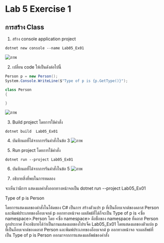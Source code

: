 # Lab 5 Exercise 1

## การสร้าง Class


1. สร้าง console application project

```
dotnet new console --name Lab05_Ex01
```
![ภาพ](https://github.com/AnchisaPhetnoi/03376836-OOP-2566-Lab-05/assets/144197034/e014a5f7-f9c4-4476-be7f-96601b204f81)

2. เปลี่ยน code ให้เป็นดังต่อไปนี้

```cs
Person p = new Person();
System.Console.WriteLine($"Type of p is {p.GetType()}");

class Person
{

}
```
![ภาพ](https://github.com/AnchisaPhetnoi/03376836-OOP-2566-Lab-05/assets/144197034/3b8bd81a-5f68-44ba-a531-21de64ec9191)

3. Build project โดยการใช้คำสั่ง

```
dotnet build  Lab05_Ex01
```


4. บันทึกผลที่ได้จากการรันคำสั่งในข้อ 3
![ภาพ](https://github.com/AnchisaPhetnoi/03376836-OOP-2566-Lab-05/assets/144197034/c82df72a-437c-438e-bb96-caf7338eb9be)

5. Run project โดยการใช้คำสั่ง

```
dotnet run --project Lab05_Ex01
```


6. บันทึกผลที่ได้จากการรันคำสั่งในข้อ 5
![ภาพ](https://github.com/AnchisaPhetnoi/03376836-OOP-2566-Lab-05/assets/144197034/20a90819-1745-40ed-a87c-c10f9a2d9d2e)

7. อธิบายสิ่งที่พบในการทดลอง
   
จะเห็นว่ามีการ แสดงผลคำสั่งออกทางหน้าจอเป็น dotnet run --project Lab05_Ex01

Type of p is Person

โดยการแสดงผลของคำสั่งในโค้ดของ C# เป็นการ สร้างตัวแปร p ที่เป็นอ็อบเจกต์ของคลาส Person และพิมพ์ประเภทของอ็อบเจกต์ p ออกทางหน้าจอ
ผลลัพธ์ที่ได้ก็จะเป็น  Type of p is <ชื่อ namespace>.Person
โดย <ชื่อ namespace> คือชื่อของ namespace ที่คลาส Person ถูกประกาศ
ก็จะอธิบายได้ว่าเป็นกานแสดงผลของโปรเจ็ค Lab05_Ex01 โดยแสดงผลของตัวแปล   p ที่เป็นอ็อบเจกต์ของคลาส Person และพิมพ์ประเภทของอ็อบเจกต์ p ออกทางหน้าจอ
จะผลลัพธ์ที่เป็น  Type of p is Person ออกมาจากการแสดงผลลัพธ์ของคำสั่ง


